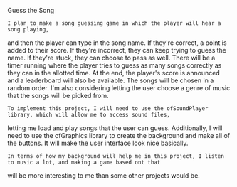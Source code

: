 Guess the Song

	I plan to make a song guessing game in which the player will hear a song playing, 
and then the player can type in the song name. If they're correct, a point is added to their score.
If they're incorrect, they can keep trying to guess the name. If they're stuck, they can choose to pass as well.
There will be a timer running where the player tries to guess as many songs correctly as they can in the allotted time.
At the end, the player's score is announced and a leaderboard will also be available. The songs will be chosen in a random
order. I'm also considering letting the user choose a genre of music that the songs will be picked from. 

	To implement this project, I will need to use the ofSoundPlayer library, which will allow me to access sound files,
letting me load and play songs that the user can guess. Additionally, I will need to use the ofGraphics library to create
the background and make all of the buttons. It will make the user interface look nice basically.

	In terms of how my background will help me in this project, I listen to music a lot, and making a game based ont that
will be more interesting to me than some other projects would be.